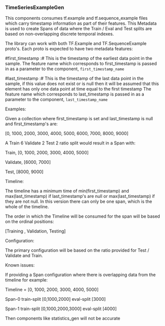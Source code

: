 ### TimeSeriesExampleGen ###
This components consumes tf.example and tf.sequence_example files which carry timestamp information as part of their 
features. This Metadata is used to create Spans of data where the Train / Eval and Test splits are based on 
non-overlapping discrete temporal indexes. 


The library can work with both TF.Example and TF.SequenceExample proto's. Each proto is expected to have two
metadata features:

#first_timestamp :#
This is the timestamp of the earliest data point in the sample.
The feature name which corresponds to first_timestamp is passed in as a parameter to the component,
`first_timestamp_name`

#last_timestamp :#
This is the timestamp of the last data point in the sample, if this value does not exist or is null
then it will be assumed that this element has only one data point at time equal to the first timestamp
The feature name which corresponds to last_timestamp is passed in as a parameter to the component,
`last_timestamp_name`

Examples:

Given a collection where first_timestamp is set and last_timestamp is null and first_timestamp's are:

[0, 1000, 2000, 3000, 4000, 5000, 6000, 7000, 8000, 9000]

A Train 6 Validate 2 Test 2 ratio split would result in a Span with:

Train,     [0, 1000, 2000, 3000, 4000, 5000]

Validate,  [6000, 7000]

Test,      [8000, 9000]

Timeline:

The timeline has a minimum time of min(first_timestamp) and max(last_timestamp) if last_timestamp's are null or max(last_timestamp) if they are not null. 
In this version there can only be one span, which is the whole of the timeline. 

The order in which the Timeline will be consumed for the span will be based on the ordinal positions:

[Training , Validation, Testing]

Configuration:

The primary configuration will be based on the ratio provided for Test / Validate and Train. 

Known issues:

If providing a Span configuration where there is overlapping data from the timeline for example:

Timeline = [0, 1000, 2000, 3000, 4000, 5000]

Span-0
	train-split	[0,1000,2000]
	eval-split 	[3000]

Span-1 
	train-split	[0,1000,2000,3000]
	eval-split 	[4000]

Then components like statistics_gen will not be accurate 



